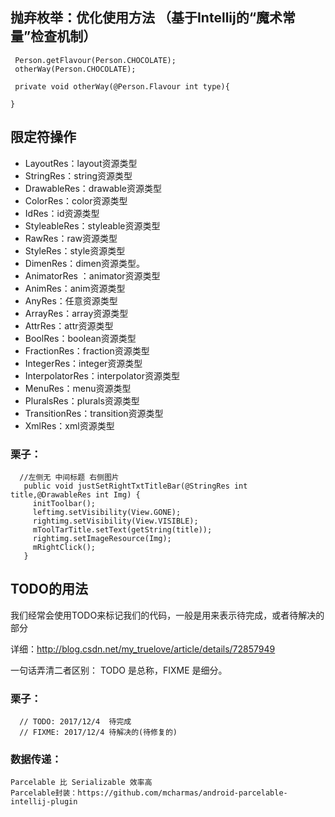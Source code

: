 
## 抛弃枚举：优化使用方法 （基于Intellij的“魔术常量”检查机制）

     Person.getFlavour(Person.CHOCOLATE);
     otherWay(Person.CHOCOLATE);

   	 private void otherWay(@Person.Flavour int type){
    
    }

## 限定符操作

- LayoutRes：layout资源类型
- StringRes：string资源类型
- DrawableRes：drawable资源类型
- ColorRes：color资源类型
- IdRes：id资源类型
- StyleableRes：styleable资源类型
- RawRes：raw资源类型
- StyleRes：style资源类型
- DimenRes：dimen资源类型。
- AnimatorRes ：animator资源类型
- AnimRes：anim资源类型
- AnyRes：任意资源类型
- ArrayRes：array资源类型
- AttrRes：attr资源类型
- BoolRes：boolean资源类型
- FractionRes：fraction资源类型
- IntegerRes：integer资源类型
- InterpolatorRes：interpolator资源类型
- MenuRes：menu资源类型
- PluralsRes：plurals资源类型
- TransitionRes：transition资源类型
- XmlRes：xml资源类型
 
### 栗子： 

  	  //左侧无 中间标题 右侧图片
       public void justSetRightTxtTitleBar(@StringRes int title,@DrawableRes int Img) {
       	 initToolbar();
      	 leftimg.setVisibility(View.GONE);
     	 rightimg.setVisibility(View.VISIBLE);
      	 mToolTarTitle.setText(getString(title));
      	 rightimg.setImageResource(Img);
     	 mRightClick();
       }
	   
## TODO的用法
我们经常会使用TODO来标记我们的代码，一般是用来表示待完成，或者待解决的部分

详细：http://blog.csdn.net/my_truelove/article/details/72857949

一句话弄清二者区别： TODO 是总称，FIXME 是细分。

### 栗子： 
      // TODO: 2017/12/4  待完成
      // FIXME: 2017/12/4 待解决的(待修复的)

	
### 数据传递：  
    Parcelable 比 Serializable 效率高
	Parcelable封装：https://github.com/mcharmas/android-parcelable-intellij-plugin
